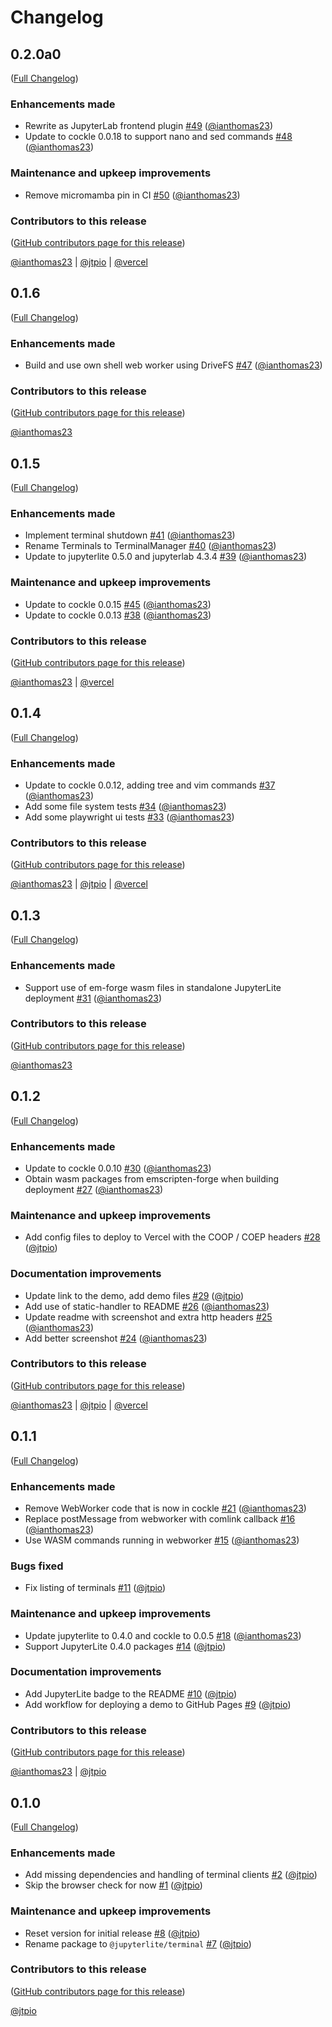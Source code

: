 # Changelog

<!-- <START NEW CHANGELOG ENTRY> -->

## 0.2.0a0

([Full Changelog](https://github.com/jupyterlite/terminal/compare/v0.1.6...24a17cd549c024b9f7325c11012c92c70ba6d038))

### Enhancements made

- Rewrite as JupyterLab frontend plugin [#49](https://github.com/jupyterlite/terminal/pull/49) ([@ianthomas23](https://github.com/ianthomas23))
- Update to cockle 0.0.18 to support nano and sed commands [#48](https://github.com/jupyterlite/terminal/pull/48) ([@ianthomas23](https://github.com/ianthomas23))

### Maintenance and upkeep improvements

- Remove micromamba pin in CI [#50](https://github.com/jupyterlite/terminal/pull/50) ([@ianthomas23](https://github.com/ianthomas23))

### Contributors to this release

([GitHub contributors page for this release](https://github.com/jupyterlite/terminal/graphs/contributors?from=2025-02-26&to=2025-05-19&type=c))

[@ianthomas23](https://github.com/search?q=repo%3Ajupyterlite%2Fterminal+involves%3Aianthomas23+updated%3A2025-02-26..2025-05-19&type=Issues) | [@jtpio](https://github.com/search?q=repo%3Ajupyterlite%2Fterminal+involves%3Ajtpio+updated%3A2025-02-26..2025-05-19&type=Issues) | [@vercel](https://github.com/search?q=repo%3Ajupyterlite%2Fterminal+involves%3Avercel+updated%3A2025-02-26..2025-05-19&type=Issues)

<!-- <END NEW CHANGELOG ENTRY> -->

## 0.1.6

([Full Changelog](https://github.com/jupyterlite/terminal/compare/v0.1.5...a3ffc6b6c3c9dfdd3d4920ae7f76435f3d0bc9f3))

### Enhancements made

- Build and use own shell web worker using DriveFS [#47](https://github.com/jupyterlite/terminal/pull/47) ([@ianthomas23](https://github.com/ianthomas23))

### Contributors to this release

([GitHub contributors page for this release](https://github.com/jupyterlite/terminal/graphs/contributors?from=2025-02-05&to=2025-02-26&type=c))

[@ianthomas23](https://github.com/search?q=repo%3Ajupyterlite%2Fterminal+involves%3Aianthomas23+updated%3A2025-02-05..2025-02-26&type=Issues)

## 0.1.5

([Full Changelog](https://github.com/jupyterlite/terminal/compare/v0.1.4...02b85a5ca55ecdbe855deffafd4e3188f9f7395b))

### Enhancements made

- Implement terminal shutdown [#41](https://github.com/jupyterlite/terminal/pull/41) ([@ianthomas23](https://github.com/ianthomas23))
- Rename Terminals to TerminalManager [#40](https://github.com/jupyterlite/terminal/pull/40) ([@ianthomas23](https://github.com/ianthomas23))
- Update to jupyterlite 0.5.0 and jupyterlab 4.3.4 [#39](https://github.com/jupyterlite/terminal/pull/39) ([@ianthomas23](https://github.com/ianthomas23))

### Maintenance and upkeep improvements

- Update to cockle 0.0.15 [#45](https://github.com/jupyterlite/terminal/pull/45) ([@ianthomas23](https://github.com/ianthomas23))
- Update to cockle 0.0.13 [#38](https://github.com/jupyterlite/terminal/pull/38) ([@ianthomas23](https://github.com/ianthomas23))

### Contributors to this release

([GitHub contributors page for this release](https://github.com/jupyterlite/terminal/graphs/contributors?from=2024-12-13&to=2025-02-05&type=c))

[@ianthomas23](https://github.com/search?q=repo%3Ajupyterlite%2Fterminal+involves%3Aianthomas23+updated%3A2024-12-13..2025-02-05&type=Issues) | [@vercel](https://github.com/search?q=repo%3Ajupyterlite%2Fterminal+involves%3Avercel+updated%3A2024-12-13..2025-02-05&type=Issues)

## 0.1.4

([Full Changelog](https://github.com/jupyterlite/terminal/compare/v0.1.3...b314c09e9c24ef9c1ea881022724edfe27a66bf4))

### Enhancements made

- Update to cockle 0.0.12, adding tree and vim commands [#37](https://github.com/jupyterlite/terminal/pull/37) ([@ianthomas23](https://github.com/ianthomas23))
- Add some file system tests [#34](https://github.com/jupyterlite/terminal/pull/34) ([@ianthomas23](https://github.com/ianthomas23))
- Add some playwright ui tests [#33](https://github.com/jupyterlite/terminal/pull/33) ([@ianthomas23](https://github.com/ianthomas23))

### Contributors to this release

([GitHub contributors page for this release](https://github.com/jupyterlite/terminal/graphs/contributors?from=2024-10-29&to=2024-12-13&type=c))

[@ianthomas23](https://github.com/search?q=repo%3Ajupyterlite%2Fterminal+involves%3Aianthomas23+updated%3A2024-10-29..2024-12-13&type=Issues) | [@jtpio](https://github.com/search?q=repo%3Ajupyterlite%2Fterminal+involves%3Ajtpio+updated%3A2024-10-29..2024-12-13&type=Issues) | [@vercel](https://github.com/search?q=repo%3Ajupyterlite%2Fterminal+involves%3Avercel+updated%3A2024-10-29..2024-12-13&type=Issues)

## 0.1.3

([Full Changelog](https://github.com/jupyterlite/terminal/compare/v0.1.2...8f8a93f74b9dfd29775badf53e9dbd67406e2213))

### Enhancements made

- Support use of em-forge wasm files in standalone JupyterLite deployment [#31](https://github.com/jupyterlite/terminal/pull/31) ([@ianthomas23](https://github.com/ianthomas23))

### Contributors to this release

([GitHub contributors page for this release](https://github.com/jupyterlite/terminal/graphs/contributors?from=2024-10-23&to=2024-10-29&type=c))

[@ianthomas23](https://github.com/search?q=repo%3Ajupyterlite%2Fterminal+involves%3Aianthomas23+updated%3A2024-10-23..2024-10-29&type=Issues)

## 0.1.2

([Full Changelog](https://github.com/jupyterlite/terminal/compare/v0.1.1...03a24763b3e14e04fe09373b8ed0f2ee040b729f))

### Enhancements made

- Update to cockle 0.0.10 [#30](https://github.com/jupyterlite/terminal/pull/30) ([@ianthomas23](https://github.com/ianthomas23))
- Obtain wasm packages from emscripten-forge when building deployment [#27](https://github.com/jupyterlite/terminal/pull/27) ([@ianthomas23](https://github.com/ianthomas23))

### Maintenance and upkeep improvements

- Add config files to deploy to Vercel with the COOP / COEP headers [#28](https://github.com/jupyterlite/terminal/pull/28) ([@jtpio](https://github.com/jtpio))

### Documentation improvements

- Update link to the demo, add demo files [#29](https://github.com/jupyterlite/terminal/pull/29) ([@jtpio](https://github.com/jtpio))
- Add use of static-handler to README [#26](https://github.com/jupyterlite/terminal/pull/26) ([@ianthomas23](https://github.com/ianthomas23))
- Update readme with screenshot and extra http headers [#25](https://github.com/jupyterlite/terminal/pull/25) ([@ianthomas23](https://github.com/ianthomas23))
- Add better screenshot [#24](https://github.com/jupyterlite/terminal/pull/24) ([@ianthomas23](https://github.com/ianthomas23))

### Contributors to this release

([GitHub contributors page for this release](https://github.com/jupyterlite/terminal/graphs/contributors?from=2024-09-16&to=2024-10-23&type=c))

[@ianthomas23](https://github.com/search?q=repo%3Ajupyterlite%2Fterminal+involves%3Aianthomas23+updated%3A2024-09-16..2024-10-23&type=Issues) | [@jtpio](https://github.com/search?q=repo%3Ajupyterlite%2Fterminal+involves%3Ajtpio+updated%3A2024-09-16..2024-10-23&type=Issues) | [@vercel](https://github.com/search?q=repo%3Ajupyterlite%2Fterminal+involves%3Avercel+updated%3A2024-09-16..2024-10-23&type=Issues)

## 0.1.1

([Full Changelog](https://github.com/jupyterlite/terminal/compare/v0.1.0...f730b658ac11ee7299f697bb81781e2746c83655))

### Enhancements made

- Remove WebWorker code that is now in cockle [#21](https://github.com/jupyterlite/terminal/pull/21) ([@ianthomas23](https://github.com/ianthomas23))
- Replace postMessage from webworker with comlink callback [#16](https://github.com/jupyterlite/terminal/pull/16) ([@ianthomas23](https://github.com/ianthomas23))
- Use WASM commands running in webworker [#15](https://github.com/jupyterlite/terminal/pull/15) ([@ianthomas23](https://github.com/ianthomas23))

### Bugs fixed

- Fix listing of terminals [#11](https://github.com/jupyterlite/terminal/pull/11) ([@jtpio](https://github.com/jtpio))

### Maintenance and upkeep improvements

- Update jupyterlite to 0.4.0 and cockle to 0.0.5 [#18](https://github.com/jupyterlite/terminal/pull/18) ([@ianthomas23](https://github.com/ianthomas23))
- Support JupyterLite 0.4.0 packages [#14](https://github.com/jupyterlite/terminal/pull/14) ([@jtpio](https://github.com/jtpio))

### Documentation improvements

- Add JupyterLite badge to the README [#10](https://github.com/jupyterlite/terminal/pull/10) ([@jtpio](https://github.com/jtpio))
- Add workflow for deploying a demo to GitHub Pages [#9](https://github.com/jupyterlite/terminal/pull/9) ([@jtpio](https://github.com/jtpio))

### Contributors to this release

([GitHub contributors page for this release](https://github.com/jupyterlite/terminal/graphs/contributors?from=2024-05-29&to=2024-09-16&type=c))

[@ianthomas23](https://github.com/search?q=repo%3Ajupyterlite%2Fterminal+involves%3Aianthomas23+updated%3A2024-05-29..2024-09-16&type=Issues) | [@jtpio](https://github.com/search?q=repo%3Ajupyterlite%2Fterminal+involves%3Ajtpio+updated%3A2024-05-29..2024-09-16&type=Issues)

## 0.1.0

([Full Changelog](https://github.com/jupyterlite/terminal/compare/1076c3fb09302a306d7084f72d2fb58ead8adc84...b3ae8d8409eaa8d883ad52eb829016951001790b))

### Enhancements made

- Add missing dependencies and handling of terminal clients [#2](https://github.com/jupyterlite/terminal/pull/2) ([@jtpio](https://github.com/jtpio))
- Skip the browser check for now [#1](https://github.com/jupyterlite/terminal/pull/1) ([@jtpio](https://github.com/jtpio))

### Maintenance and upkeep improvements

- Reset version for initial release [#8](https://github.com/jupyterlite/terminal/pull/8) ([@jtpio](https://github.com/jtpio))
- Rename package to `@jupyterlite/terminal` [#7](https://github.com/jupyterlite/terminal/pull/7) ([@jtpio](https://github.com/jtpio))

### Contributors to this release

([GitHub contributors page for this release](https://github.com/jupyterlite/terminal/graphs/contributors?from=2024-05-16&to=2024-05-29&type=c))

[@jtpio](https://github.com/search?q=repo%3Ajupyterlite%2Fterminal+involves%3Ajtpio+updated%3A2024-05-16..2024-05-29&type=Issues)
